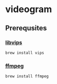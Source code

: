 # videogram

## Prerequsites
### [libvips](https://jcupitt.github.io/libvips)
```sh
brew install vips
```
### [ffmpeg](https://ffmpeg.org/)
```sh
brew install ffmpeg
```
